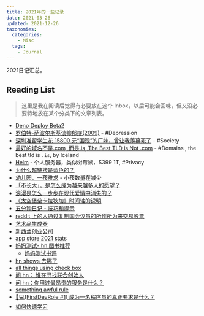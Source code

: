 ```yaml
---
title: 2021年的一些记录
date: 2021-03-26
updated: 2021-12-26
taxonomies:
  categories:
    - Misc
  tags:
    - Journal
---
```


2021日记汇总。

<!-- more -->

## Reading List

> 这里是我在阅读后觉得有必要放在这个 Inbox，以后可能会回味，但又没必要特地放在某个分类下的文章列表。

- [Deno Deploy Beta2](https://deno.com/blog/deploy-beta2)
- [罗伯特-萨波尔斯基谈抑郁症(2009)](https://www.robertsapolskyrocks.com/depression.html) - #Depression
- [深圳准留学生花 15800 元“围观”的厂妹，曾让我羡慕死了](https://cj.sina.com.cn/articles/view/1154814715/44d512fb01900wn2x) - #Society
- [最好的域名不是.com, 而是.is, The Best TLD is Not .com](https://slc.is/#The%20Best%20TLD%20is%20Not%20.com) - #Domains , the best tld is `.is`, by Iceland
- [Helm](https://thehelm.com/) - 个人服务器，类似树莓派，$399 1T, #Privacy
- [为什么超链接是蓝色的？](https://blog.mozilla.org/en/internet-culture/deep-dives/why-are-hyperlinks-blue/)
- [幼儿园，一孩难求](https://mp.weixin.qq.com/s/b6TLj4b2rhexEjDT-u4jHA) - 小孩数量在减少
- [「不长大」，是怎么成为越来越多人的愿望？](https://mp.weixin.qq.com/s/XhRf8pvVxljAAzAd81_bLg)
- [浪漫是怎么一步步在现代爱情中消失的？](https://mp.weixin.qq.com/s/5uKyMHd2G4bunZIZ9YFYYg)
- [《太空堡垒卡拉狄加》时间轴的说明](https://zh.e-pistolas.org/entire-battlestar-galactica-timeline-explained)
- [五分钟日记 - 技巧和提示](https://briansunter.com/blog/five-minute-journal/)
- [reddit 上的人通过复制国会议员的所作所为来交易股票](https://text.npr.org/1039313011)
- [艺术品生成器](https://colors.jaylow.se/)
- [新西兰创业公司](https://www.failory.com/startups/new-zealand)
- [app store 2021 stats](https://42matters.com/ios-apple-app-store-statistics-and-trends)
- [妈妈测试- hn 图书推荐](https://hacker-recommended-books.vercel.app/category/0/past-6-months/page/0/5)
  - [妈妈测试书评](https://book.douban.com/review/10002244/)
- [hn shows 去哪了](https://news.ycombinator.com/item?id=28682173)
- [all things using check box](https://www.bryanbraun.com/2021/09/21/i-keep-making-things-out-of-checkboxes/)
- [问 hn： 谁在寻找联合创始人](https://news.ycombinator.com/item?id=25644817)
- [问 hn：你用过最昂贵的服务是什么？](https://news.ycombinator.com/item?id=26990815)
- [something awful rule](https://www.somethingawful.com/forum-rules/forum-rules/)
- [👨💻[FirstDevRole #1] 成为一名程序员的真正要求是什么？](https://dev.to/antoniopk/firstdevrole-1-what-are-the-real-requirements-for-becoming-a-programmer-2e1p)
- [如何快速学习](https://www.joshwcomeau.com/blog/how-to-learn-stuff-quickly/#%2F%2F%2F%2F%2F%2F/)
